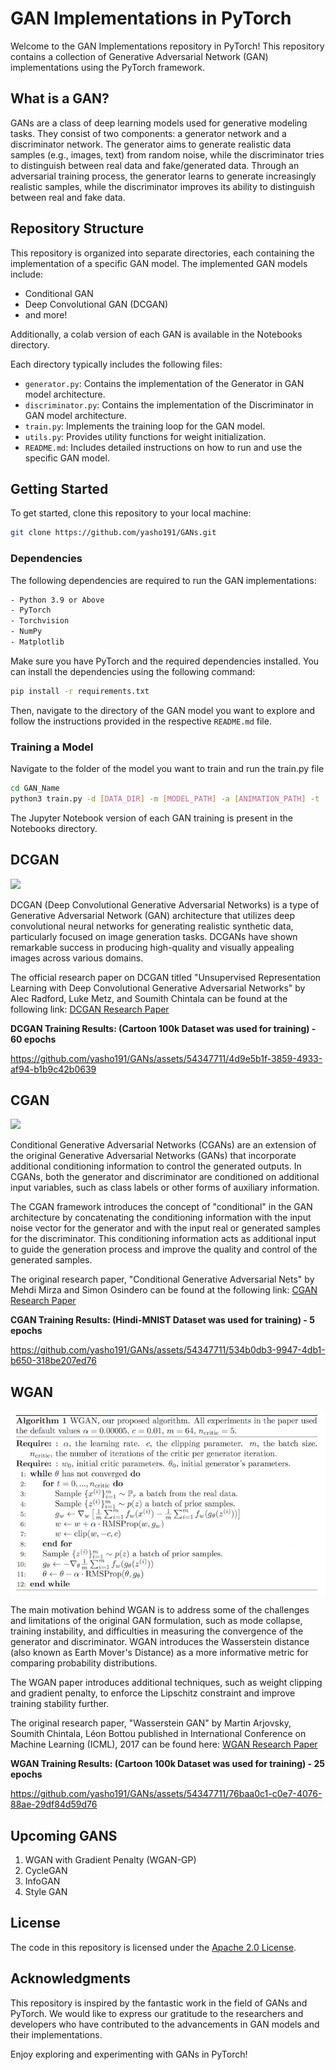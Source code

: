 # GAN Implementations in PyTorch

Welcome to the GAN Implementations repository in PyTorch! This repository contains a collection of Generative Adversarial Network (GAN) implementations using the PyTorch framework.

## What is a GAN?

GANs are a class of deep learning models used for generative modeling tasks. They consist of two components: a generator network and a discriminator network. The generator aims to generate realistic data samples (e.g., images, text) from random noise, while the discriminator tries to distinguish between real data and fake/generated data. Through an adversarial training process, the generator learns to generate increasingly realistic samples, while the discriminator improves its ability to distinguish between real and fake data.

## Repository Structure

This repository is organized into separate directories, each containing the implementation of a specific GAN model. The implemented GAN models include:

- Conditional GAN
- Deep Convolutional GAN (DCGAN)
- and more!

Additionally, a colab version of each GAN is available in the Notebooks directory.

Each directory typically includes the following files:

- `generator.py`: Contains the implementation of the Generator in GAN model architecture.
- `discriminator.py`: Contains the implementation of the Discriminator in GAN model architecture.
- `train.py`: Implements the training loop for the GAN model.
- `utils.py`: Provides utility functions for weight initialization.
- `README.md`: Includes detailed instructions on how to run and use the specific GAN model.

## Getting Started

To get started, clone this repository to your local machine:

```bash
git clone https://github.com/yasho191/GANs.git
```

### Dependencies

The following dependencies are required to run the GAN implementations:

```bash
- Python 3.9 or Above
- PyTorch
- Torchvision
- NumPy
- Matplotlib
```

Make sure you have PyTorch and the required dependencies installed. You can install the dependencies using the following command:

```bash
pip install -r requirements.txt
```

Then, navigate to the directory of the GAN model you want to explore and follow the instructions provided in the respective `README.md` file.

### Training a Model

Navigate to the folder of the model you want to train and run the train.py file

```bash
cd GAN_Name
python3 train.py -d [DATA_DIR] -m [MODEL_PATH] -a [ANIMATION_PATH] -t [TRAINING_CURVE_PATH]
```

The Jupyter Notebook version of each GAN training is present in the Notebooks directory.

## DCGAN

<img src="assets/images/DCGAN.png"/>

DCGAN (Deep Convolutional Generative Adversarial Networks) is a type of Generative Adversarial Network (GAN) architecture that utilizes deep convolutional neural networks for generating realistic synthetic data, particularly focused on image generation tasks. DCGANs have shown remarkable success in producing high-quality and visually appealing images across various domains.

The official research paper on DCGAN titled "Unsupervised Representation Learning with Deep Convolutional Generative Adversarial Networks" by Alec Radford, Luke Metz, and Soumith Chintala can be found at the following link: [DCGAN Research Paper](https://arxiv.org/abs/1511.06434)

**DCGAN Training Results: (Cartoon 100k Dataset was used for training) - 60 epochs**

https://github.com/yasho191/GANs/assets/54347711/4d9e5b1f-3859-4933-af94-b1b9c42b0639

## CGAN

<img src="assets/images/CGAN.png"/>

Conditional Generative Adversarial Networks (CGANs) are an extension of the original Generative Adversarial Networks (GANs) that incorporate additional conditioning information to control the generated outputs. In CGANs, both the generator and discriminator are conditioned on additional input variables, such as class labels or other forms of auxiliary information.

The CGAN framework introduces the concept of "conditional" in the GAN architecture by concatenating the conditioning information with the input noise vector for the generator and with the input real or generated samples for the discriminator. This conditioning information acts as additional input to guide the generation process and improve the quality and control of the generated samples.

The original research paper, "Conditional Generative Adversarial Nets" by Mehdi Mirza and Simon Osindero can be found at the following link: [CGAN Research Paper](https://arxiv.org/abs/1411.1784)

**CGAN Training Results: (Hindi-MNIST Dataset was used for training) - 5 epochs**

https://github.com/yasho191/GANs/assets/54347711/534b0db3-9947-4db1-b650-318be207ed76

## WGAN

<img src="assets/images/WGAN.png"/>

The main motivation behind WGAN is to address some of the challenges and limitations of the original GAN formulation, such as mode collapse, training instability, and difficulties in measuring the convergence of the generator and discriminator. WGAN introduces the Wasserstein distance (also known as Earth Mover's Distance) as a more informative metric for comparing probability distributions.

The WGAN paper introduces additional techniques, such as weight clipping and gradient penalty, to enforce the Lipschitz constraint and improve training stability further.

The original research paper, "Wasserstein GAN" by Martin Arjovsky, Soumith Chintala, Léon Bottou
published in International Conference on Machine Learning (ICML), 2017 can be found here: [WGAN Research Paper](https://arxiv.org/abs/1701.07875)

**WGAN Training Results: (Cartoon 100k Dataset was used for training) - 25 epochs**

https://github.com/yasho191/GANs/assets/54347711/76baa0c1-c0e7-4076-88ae-29df84d59d76

## Upcoming GANS

1. WGAN with Gradient Penalty (WGAN-GP)
2. CycleGAN
3. InfoGAN
4. Style GAN

## License

The code in this repository is licensed under the [Apache 2.0 License](LICENSE).

## Acknowledgments

This repository is inspired by the fantastic work in the field of GANs and PyTorch. We would like to express our gratitude to the researchers and developers who have contributed to the advancements in GAN models and their implementations.

Enjoy exploring and experimenting with GANs in PyTorch!
